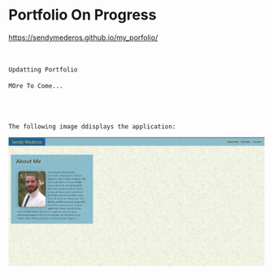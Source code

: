 # Portfolio On Progress

https://sendymederos.github.io/my_porfolio/

```


Updatting Portfolio 

MOre To Come...




The following image ddisplays the application:
```
![Portfolio](./assets/picts/portfolio.png)
